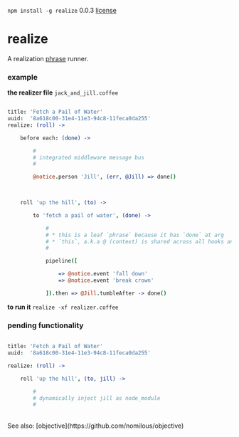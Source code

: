 `npm install -g realize` 0.0.3 [license](./license)

realize
=======

A realization [phrase](https://github.com/nomilous/phrase) runner.<br />

### example

**the realizer file** `jack_and_jill.coffee`

```coffee

title: 'Fetch a Pail of Water'
uuid:  '8a618c00-31e4-11e3-94c8-11feca0da255'
realize: (roll) -> 

    before each: (done) -> 

        #
        # integrated middleware message bus
        # 

        @notice.person 'Jill', (err, @Jill) => done()
        


    roll 'up the hill', (to) -> 

        to 'fetch a pail of water', (done) -> 

            #
            # * this is a leaf `phrase` because it has `done` at arg
            # * `this`, a.k.a @ (context) is shared across all hooks and phrases
            # 

            pipeline([

                => @notice.event 'fall down'
                => @notice.event 'break crown'

            ]).then => @Jill.tumbleAfter -> done()


```

**to run it** `realize -xf realizer.coffee` <br />



### pending functionality

```coffee

title: 'Fetch a Pail of Water'
uuid:  '8a618c00-31e4-11e3-94c8-11feca0da255'

realize: (roll) -> 

    roll 'up the hill', (to, jill) -> 

        #
        # dynamically inject jill as node_module
        # 

```
<br />
See also: [objective](https://github.com/nomilous/objective)

